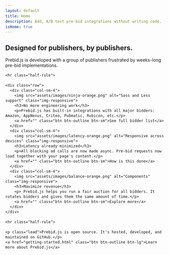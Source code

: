 ```yaml
---
layout: default
title: Home
description: Add, A/B test pre-bid integrations without writing code.
isHome: true
---
```


<div class="bs-docs-featurette pb-home">
  <div class="container">
    <h2 class="bs-docs-featurette-title">Designed for publishers, by publishers.</h2>
    <p class="lead">Prebid.js is developed with a group of publishers frustrated by weeks-long pre-bid implementations.</p>

    <hr class="half-rule">

    <div class="row">
      <div class="col-sm-4">
        <img src="assets/images/ninja-orange.png" alt="Sass and Less support" class="img-responsive">
        <h3>No more engineering work</h3>
        <p>Prebid.js has built-in integrations with all major bidders: Amazon, AppNexus, Criteo, Pubmatic, Rubicon, etc.</p>
        <a href="" class="btn btn-outline btn-sm">See full bidder list</a>
      </div>
      <div class="col-sm-4">
        <img src="assets/images/latency-orange.png" alt="Responsive across devices" class="img-responsive">
        <h3>Latency already minimized</h3>
        <p>All blocking ad calls are now made async. Pre-bid requests now load together with your page's content.</p>
        <a href="" class="btn btn-outline btn-sm">How is this done</a>
      </div>
      <div class="col-sm-4">
        <img src="assets/images/balance-orange.png" alt="Components" class="img-responsive">
        <h3>Maximize revenue</h3>
        <p> Prebid.js helps you run a fair auction for all bidders. It rotates bidders and gives them the same amount of time.</p>
        <a href="" class="btn btn-outline btn-sm">Explore more</a>
      </div>
    </div>

    <hr class="half-rule">

    <p class="lead">Prebid.js is open source. It's hosted, developed, and maintained on GitHub.</p>
    <a href="getting-started.html" class="btn btn-outline btn-lg">Learn more about Prebid.js</a>
  </div>
</div>
